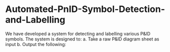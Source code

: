 # Automated-PnID-Symbol-Detection-and-Labelling
We have developed a system for detecting and labelling various P&ID symbols.
The system is designed to:
a. Take a raw P&ID diagram sheet as input
b. Output the following:
